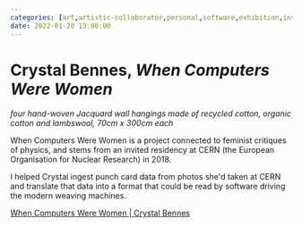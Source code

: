 ```yaml
---
categories: [art,artistic-collaborator,personal,software,exhibition,installation,greatest-hits]
date: 2022-01-20 13:00:00
---
```


# Crystal Bennes, _When Computers Were Women_

_four hand-woven Jacquard wall hangings made of recycled cotton, organic cotton and lambswool, 70cm x 300cm each_

When Computers Were Women is a project connected to feminist critiques of physics, and stems from an invited residency at CERN (the European Organisation for Nuclear Research) in 2018.

I helped Crystal ingest punch card data from photos she'd taken at CERN and translate that data into a format that could be read by software driving the modern weaving machines.

[When Computers Were Women | Crystal Bennes](https://www.crystalbennes.com/portfolio/when-computers-were-women/)